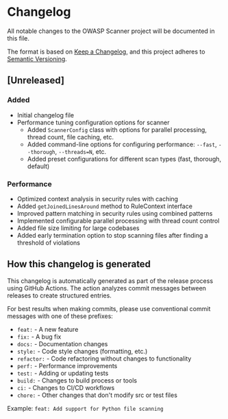 # Changelog

All notable changes to the OWASP Scanner project will be documented in this file.

The format is based on [Keep a Changelog](https://keepachangelog.com/en/1.0.0/),
and this project adheres to [Semantic Versioning](https://semver.org/spec/v2.0.0.html).

## [Unreleased]

### Added
- Initial changelog file
- Performance tuning configuration options for scanner
  - Added `ScannerConfig` class with options for parallel processing, thread count, file caching, etc.
  - Added command-line options for configuring performance: `--fast`, `--thorough`, `--threads=N`, etc.
  - Added preset configurations for different scan types (fast, thorough, default)

### Performance
- Optimized context analysis in security rules with caching
- Added `getJoinedLinesAround` method to RuleContext interface
- Improved pattern matching in security rules using combined patterns
- Implemented configurable parallel processing with thread count control
- Added file size limiting for large codebases
- Added early termination option to stop scanning files after finding a threshold of violations

## How this changelog is generated

This changelog is automatically generated as part of the release process using GitHub Actions. The action analyzes commit messages between releases to create structured entries.

For best results when making commits, please use conventional commit messages with one of these prefixes:
- `feat:` - A new feature
- `fix:` - A bug fix
- `docs:` - Documentation changes
- `style:` - Code style changes (formatting, etc.)
- `refactor:` - Code refactoring without changes to functionality
- `perf:` - Performance improvements
- `test:` - Adding or updating tests
- `build:` - Changes to build process or tools
- `ci:` - Changes to CI/CD workflows
- `chore:` - Other changes that don't modify src or test files

Example: `feat: Add support for Python file scanning`
